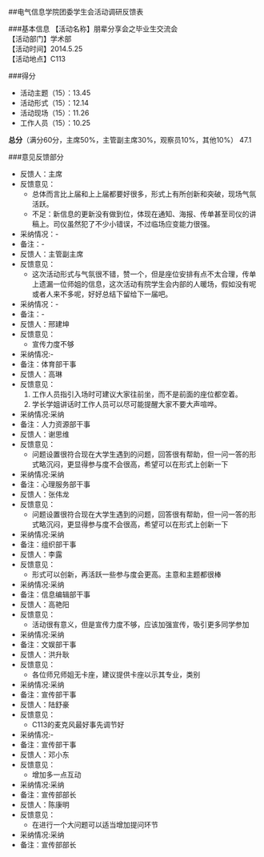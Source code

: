 ##电气信息学院团委学生会活动调研反馈表

###基本信息
【活动名称】朋辈分享会之毕业生交流会  
【活动部门】学术部  
【活动时间】2014.5.25  
【活动地点】C113  

###得分
- 活动主题（15）：13.45	
- 活动形式（15）：12.14	
- 活动现场（15）：11.26	
- 工作人员（15）：10.25	

**总分**（满分60分，主席50%，主管副主席30%，观察员10%，其他10%）
47.1

###意见反馈部分

- 反馈人：主席
 - 反馈意见：
     - 总体而言比上届和上上届都要好很多，形式上有所创新和突破，现场气氛活跃。
	 - 不足：新信息的更新没有做到位，体现在通知、海报、传单甚至司仪的讲稿上。司仪虽然犯了不少小错误，不过临场应变能力很强。
 - 采纳情况：-
 - 备注：-
- 反馈人：主管副主席
 - 反馈意见：
	 - 这次活动形式与气氛很不错，赞一个，但是座位安排有点不太合理，传单上遗漏一位师姐的信息，这次活动有院学生会内部的人暖场，假如没有呢或者人来不多呢，好好总结下留给下一届吧。
 - 采纳情况：-
 - 备注：-
- 反馈人：邢建坤
 - 反馈意见：
	 -	宣传力度不够
 - 采纳情况:-
 - 备注：体育部干事
- 反馈人：高琳
 - 反馈意见：
	 1. 工作人员指引入场时可建议大家往前坐，而不是前面的座位都空着。
	 2. 学长学姐讲话时工作人员可以尽可能提醒大家不要大声喧哗。
 - 采纳情况:采纳
 - 备注：人力资源部干事
- 反馈人：谢思维
 - 反馈意见：
	 -	问题设置很符合现在大学生遇到的问题，回答很有帮助，但一问一答的形式略沉闷，更显得参与度不会很高，希望可以在形式上创新一下
 - 采纳情况:采纳
 - 备注：心理服务部干事
- 反馈人：张伟龙
 - 反馈意见：
	 -	问题设置很符合现在大学生遇到的问题，回答很有帮助，但一问一答的形式略沉闷，更显得参与度不会很高，希望可以在形式上创新一下
 - 采纳情况:采纳
 - 备注：组织部干事
- 反馈人：李露
 - 反馈意见：
	 -	形式可以创新，再活跃一些参与度会更高。主意和主题都很棒
 - 采纳情况:采纳
 - 备注：信息编辑部干事
- 反馈人：高艳阳
 - 反馈意见：
	 -	活动很有意义，但是宣传力度不够，应该加强宣传，吸引更多同学参加
 - 采纳情况:采纳
 - 备注：文娱部干事
- 反馈人：洪升耿
 - 反馈意见：
	 -	各位师兄师姐无卡座，建议提供卡座以示其专业，类别
 - 采纳情况:采纳
 - 备注：宣传部干事
- 反馈人：陆舒豪
 - 反馈意见：
	 -	C113的麦克风最好事先调节好
 - 采纳情况:-
 - 备注：宣传部干事
- 反馈人：邓小东
 - 反馈意见：
	 -	增加多一点互动
 - 采纳情况:采纳
 - 备注：宣传部部长
- 反馈人：陈康明
 - 反馈意见：
	 -	在进行一个大问题可以适当增加提问环节
 - 采纳情况:采纳
 - 备注：宣传部部长
